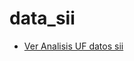 # data_sii

- [Ver Analisis UF datos sii](http://nbviewer.jupyter.org/github/collabmarket/data_sii/blob/master/UF.ipynb)
